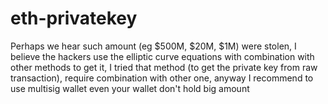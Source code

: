 # eth-privatekey
Perhaps we hear such amount (eg $500M, $20M, $1M) were stolen, I believe the hackers use the elliptic curve equations with combination with other methods to get it, I tried that method (to get the private key from raw transaction), require combination with other one, anyway I recommend to use multisig wallet even your wallet don't hold big amount 
